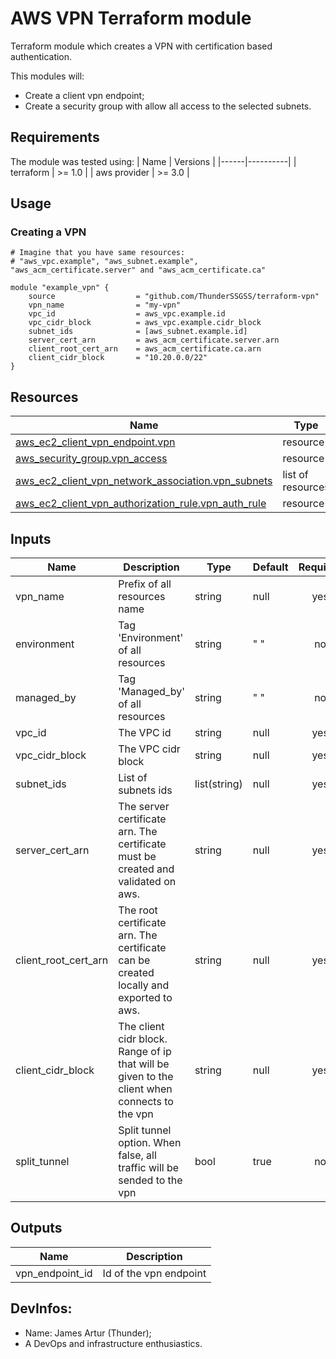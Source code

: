 # AWS VPN Terraform module

Terraform module which creates a VPN with certification based authentication.

This modules will:
* Create a client vpn endpoint;
* Create a security group with allow all access to the selected subnets.


## Requirements
The module was tested using:
| Name | Versions |
|------|----------|
| terraform | >= 1.0 |
| aws provider | >= 3.0 |

## Usage

### Creating a VPN
```hcl
# Imagine that you have same resources: 
# "aws_vpc.example", "aws_subnet.example", "aws_acm_certificate.server" and "aws_acm_certificate.ca"

module "example_vpn" {
    source                  = "github.com/ThunderSSGSS/terraform-vpn"
    vpn_name                = "my-vpn"
    vpc_id                  = aws_vpc.example.id
    vpc_cidr_block          = aws_vpc.example.cidr_block
    subnet_ids              = [aws_subnet.example.id]
    server_cert_arn         = aws_acm_certificate.server.arn
    client_root_cert_arn    = aws_acm_certificate.ca.arn
    client_cidr_block       = "10.20.0.0/22"
}
```

## Resources

| Name | Type |
|------|------|
| [aws_ec2_client_vpn_endpoint.vpn](https://registry.terraform.io/providers/hashicorp/aws/latest/docs/resources/ec2_client_vpn_endpoint) | resource |
| [aws_security_group.vpn_access](https://registry.terraform.io/providers/hashicorp/aws/latest/docs/resources/security_group) |  resource |
| [aws_ec2_client_vpn_network_association.vpn_subnets](https://registry.terraform.io/providers/hashicorp/aws/latest/docs/resources/ec2_client_vpn_network_association) | list of resources |
| [aws_ec2_client_vpn_authorization_rule.vpn_auth_rule](https://registry.terraform.io/providers/hashicorp/aws/latest/docs/resources/ec2_client_vpn_authorization_rule) | resource |

## Inputs

| Name | Description | Type | Default | Required |
|------|-------------|------|---------|:--------:|
| vpn_name | Prefix of all resources name | string | null | yes |
| environment | Tag 'Environment' of all resources | string | " " | no |
| managed_by | Tag 'Managed_by' of all resources | string | " " | no |
| vpc_id | The VPC id | string | null | yes |
| vpc_cidr_block | The VPC cidr block | string | null | yes |
| subnet_ids | List of subnets ids | list(string) | null | yes |
| server_cert_arn | The server certificate arn. The certificate must be created and validated on aws. | string | null | yes |
| client_root_cert_arn | The root certificate arn. The certificate can be created locally and exported to aws. | string | null | yes |
| client_cidr_block | The client cidr block. Range of ip that will be given to the client when connects to the vpn  | string | null | yes |
| split_tunnel | Split tunnel option. When false, all traffic will be sended to the vpn | bool | true | no |

## Outputs

| Name | Description |
|------|-------------|
| vpn_endpoint_id | Id of the vpn endpoint |


## DevInfos:
- Name: James Artur (Thunder);
- A DevOps and infrastructure enthusiastics.
